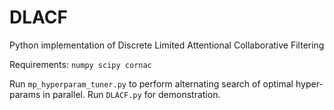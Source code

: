 # DLACF

Python implementation of Discrete Limited Attentional Collaborative Filtering

Requirements: `numpy scipy cornac`

Run `mp_hyperparam_tuner.py` to perform alternating search of optimal hyper-params in parallel. Run `DLACF.py` for demonstration.
